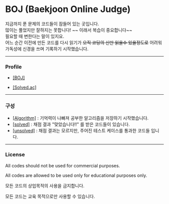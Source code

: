 # BOJ (Baekjoon Online Judge)
지금까지 푼 문제의 코드들이 잠들어 있는 곳입니다.<br>
많이는 풀었지만 잘하지는 못합니다! ~~ 이래서 복습이 중요합니다~~<br>
필요할 때 변한다는 말이 있지요.<br>
어느 순간 이전에 만든 코드를 다시 읽기가  ~~오직 코딩의 신만 읽을수 있을정도로~~ 어려워 가독성에 신경을 쓰며 기록하기 시작했습니다.<br>

***
### Profile

+ [[BOJ]](https://www.acmicpc.net/user/polygon)

+ [[Solved.ac]](https://solved.ac/profile/polygon)

***
### 구성

+ [[Algorithm]](https://github.com/rogi-rogi/BOJ/tree/main/Algorithm) : 기억력이 나빠져 공부한 알고리즘을 저장하기 시작했습니다.
+ [[solved]](https://github.com/rogi-rogi/BOJ/tree/main/solved) : 채점 결과 "맞았습니다!!" 를 받은 코드들이 있습니다.
+ [[unsolved]](https://github.com/rogi-rogi/BOJ/tree/main/unsolved) : 채점 결과는 모르지만, 주어진 테스트 케이스를 통과한 코드들 입니다.


***
### License
All codes should not be used for commercial purposes.

All codes are allowed to be used only for educational purposes only.

모든 코드의 상업목적의 사용을 금지합니다.

모든 코드는 교육 목적으로만 사용할 수 있습니다.



